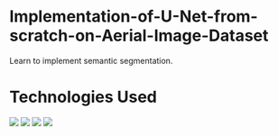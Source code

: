 # Implementation-of-U-Net-from-scratch-on-Aerial-Image-Dataset
Learn to implement semantic segmentation.

<h1> Technologies Used </h1>

<img src="https://img.shields.io/badge/Python-1572B6?style=for-the-badge&logo=python&logoColor=white" />  <img src="https://img.shields.io/badge/Keras-F7DF1E?style=for-the-badge&logo=keras&logoColor=black" />  <img src= "https://img.shields.io/badge/PyTorch-239120?style=for-the-badge&logo=pytorch&logoColor=white" /> <img src= "https://img.shields.io/badge/OpenCV-FF6347?style=for-the-badge&logo=opencv&logoColor=white" />
